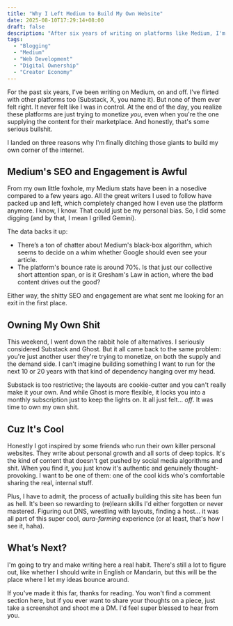 ```yaml
---
title: "Why I Left Medium to Build My Own Website"
date: 2025-08-10T17:29:14+08:00
draft: false
description: "After six years of writing on platforms like Medium, I'm finally ditching them to build my own corner of the internet. Here's why."
tags:
  - "Blogging"
  - "Medium"
  - "Web Development"
  - "Digital Ownership"
  - "Creator Economy"
---
```


For the past six years, I've been writing on Medium, on and off. I've flirted with other platforms too (Substack, X, you name it). But none of them ever felt right. It never felt like I was in control. At the end of the day, you realize these platforms are just trying to monetize *you*, even when you're the one supplying the content for their marketplace. And honestly, that's some serious bullshit.

I landed on three reasons why I'm finally ditching those giants to build my own corner of the internet.

## Medium's SEO and Engagement is Awful

From my own little foxhole, my Medium stats have been in a nosedive compared to a few years ago. All the great writers I used to follow have packed up and left, which completely changed how I even use the platform anymore. I know, I know. That could just be my personal bias. So, I did some digging (and by that, I mean I grilled Gemini).

The data backs it up:

* There’s a ton of chatter about Medium's black-box algorithm, which seems to decide on a whim whether Google should even see your article.
* The platform's bounce rate is around 70%. Is that just our collective short attention span, or is it Gresham's Law in action, where the bad content drives out the good?

Either way, the shitty SEO and engagement are what sent me looking for an exit in the first place.

## Owning My Own Shit

This weekend, I went down the rabbit hole of alternatives. I seriously considered Substack and Ghost. But it all came back to the same problem: you're just another user they're trying to monetize, on both the supply and the demand side. I can't imagine building something I want to run for the next 10 or 20 years with that kind of dependency hanging over my head.

Substack is too restrictive; the layouts are cookie-cutter and you can't really make it your own. And while Ghost is more flexible, it locks you into a monthly subscription just to keep the lights on. It all just felt... *off*. It was time to own my own shit.

## Cuz It's Cool

Honestly I got inspired by some friends who run their own killer personal websites. They write about personal growth and all sorts of deep topics. It's the kind of content that doesn't get pushed by social media algorithms and shit. When you find it, you just know it's authentic and genuinely thought-provoking. I want to be one of them: one of the cool kids who's comfortable sharing the real, internal stuff.

Plus, I have to admit, the process of actually building this site has been fun as hell. It's been so rewarding to (re)learn skills I'd either forgotten or never mastered. Figuring out DNS, wrestling with layouts, finding a host... it was all part of this super cool, *aura-farming* experience (or at least, that's how I see it, haha).

## What’s Next?

I'm going to try and make writing here a real habit. There's still a lot to figure out, like whether I should write in English or Mandarin, but this will be the place where I let my ideas bounce around.

If you've made it this far, thanks for reading. You won't find a comment section here, but if you ever want to share your thoughts on a piece, just take a screenshot and shoot me a DM. I'd feel super blessed to hear from you.
